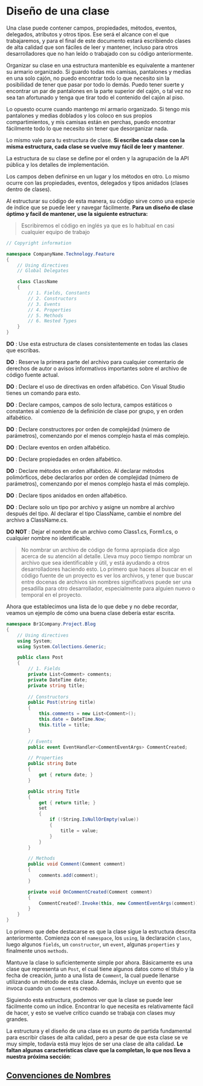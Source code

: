 # Diseño de una clase

Una clase puede contener campos, propiedades, métodos, eventos, delegados, atributos y otros tipos. Ese será el alcance con el que trabajaremos, y para el final de este documento estará escribiendo clases de alta calidad que son fáciles de leer y mantener, incluso para otros desarrolladores que no han leído o trabajado con su código anteriormente.

Organizar su clase en una estructura mantenible es equivalente a mantener su armario organizado. Si guardo todas mis camisas, pantalones y medias en una solo cajón, no puedo encontrar todo lo que necesito sin la posibilidad de tener que pasar por todo lo demás. Puedo tener suerte y encontrar un par de pantalones en la parte superior del cajón, o tal vez no sea tan afortunado y tenga que tirar todo el contenido del cajón al piso.

Lo opuesto ocurre cuando mantengo mi armario organizado. Si tengo mis pantalones y medias doblados y los coloco en sus propios compartimientos, y mis camisas están en perchas, puedo encontrar fácilmente todo lo que necesito sin tener que desorganizar nada.

Lo mismo vale para tu estructura de clase. **Si escribe cada clase con la misma estructura, cada clase se vuelve muy fácil de leer y mantener**.

La estructura de su clase se define por el orden y la agrupación de la API pública y los detalles de implementación.

Los campos deben definirse en un lugar y los métodos en otro. Lo mismo ocurre con las propiedades, eventos, delegados y tipos anidados (clases dentro de clases).

Al estructurar su código de esta manera, su código sirve como una especie de índice que se puede leer y navegar fácilmente. **Para un diseño de clase óptimo y facil de mantener, use la siguiente estructura:**

> Escribiremos el código en inglés ya que es lo habitual en casi cualquier equipo de trabajo
```C#
// Copyright information

namespace CompanyName.Technology.Feature
{
    // Using directives
    // Global Delegates

    class ClassName
    {
        // 1. Fields, Constants
        // 2. Constructors
        // 3. Events
        // 4. Properties
        // 5. Methods
        // 6. Nested Types
    }
}
```

**DO** : Use esta estructura de clases consistentemente en todas las clases que escribas.

**DO** : Reserve la primera parte del archivo para cualquier comentario de derechos de autor o avisos informativos importantes sobre el archivo de código fuente actual.

**DO** : Declare el uso de directivas en orden alfabético. Con Visual Studio tienes un comando para esto.

**DO** : Declare campos, campos de solo lectura, campos estáticos o constantes al comienzo de la definición de clase por grupo, y en orden alfabético.

**DO** : Declare constructores por orden de complejidad (número de parámetros), comenzando por el menos complejo hasta el más complejo.

**DO** : Declare eventos en orden alfabético.

**DO** : Declare propiedades en orden alfabético.

**DO** : Declare métodos en orden alfabético. Al declarar métodos polimórficos, debe declararlos por orden de complejidad (número de parámetros), comenzando por el menos complejo hasta el más complejo.

**DO** : Declare tipos anidados en orden alfabético.

**DO** : Declare solo un tipo por archivo y asigne un nombre al archivo después del tipo. Al declarar el tipo ClassName, cambie el nombre del archivo a ClassName.cs.

**DO NOT** : Dejar el nombre de un archivo como Class1.cs, Form1.cs, o cualquier nombre no identificable.

> No nombrar un archivo de código de forma apropiada dice algo acerca de su atención al detalle. Lleva muy poco tiempo nombrar un archivo que sea identificable y útil, y está ayudando a otros desarrolladores haciendo esto. Lo primero que haces al buscar en el código fuente de un proyecto es ver los archivos, y tener que buscar entre docenas de archivos sin nombres significativos puede ser una pesadilla para otro desarrollador, especialmente para alguien nuevo o temporal en el proyecto.

Ahora que establecimos una lista de lo que debe y no debe recordar, veamos un ejemplo de cómo una buena clase debería estar escrita.

```C#
namespace Br1Company.Project.Blog
{
    // Using directives
    using System;
    using System.Collections.Generic;

    public class Post
    {
        // 1. Fields
        private List<Comment> comments;
        private DateTime date;
        private string title;
        
        // Constructors
        public Post(string title)
        {
            this.comments = new List<Comment>();
            this.date = DateTime.Now;
            this.title = title;
        }

        // Events
        public event EventHandler<CommentEventArgs> CommentCreated;

        // Properties
        public string Date
        {
            get { return date; }
        }

        public string Title
        {
            get { return title; }
            set
            {
                if (!String.IsNullOrEmpty(value))
                {
                    title = value;
                }
            }
        }

        // Methods
        public void Comment(Comment comment)
        {
            comments.add(comment);
        }

        private void OnCommentCreated(Comment comment)
        {
            CommentCreated?.Invoke(this, new CommentEventArgs(comment));
        }
    }
}
```
Lo primero que debe destacarse es que la clase sigue la estructura descrita anteriormente. Comienza con el `namespace`, los `using`, la declaración `class`, luego algunos `fields`, un `constructor`, un `event`, algunas `properties` y finalmente unos `methods`.

Mantuve la clase lo suficientemente simple por ahora. Básicamente es una clase que representa un `Post`, el cual tiene algunos datos como el título y la fecha de creación, junto a una lista de `Comment`, la cual puede llenarse utilizando un método de esta clase. Además, incluye un evento que se invoca cuando un `Comment` es creado.

Siguiendo esta estructura, podemos ver que la clase se puede leer fácilmente como un índice. Encontrar lo que necesita es relativamente fácil de hacer, y esto se vuelve crítico cuando se trabaja con clases muy grandes.

La estructura y el diseño de una clase es un punto de partida fundamental para escribir clases de alta calidad, pero a pesar de que esta clase se ve muy simple, todavía está muy lejos de ser una clase de alta calidad. **Le faltan algunas características clave que la completan, lo que nos lleva a nuestra próxima sección**: 

## [Convenciones de Nombres](../convenciones%20de%20nombres)

